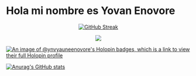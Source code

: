 # Hola mi nombre es Yovan Enovore

<div align="center">
  
[![GitHub Streak](https://streak-stats.demolab.com?user=ynvYauneEnovore&theme=hacker&locale=es&short_numbers=true&date_format=M%20j%5B%2C%20Y%5D)](https://git.io/streak-stats)

</div>

<p align="center">  
  <a href="https://skillicons.dev">
   <img src="https://skillicons.dev/icons?i=git, github, gitlab, kubernetes,docker,c,vim,alpinejs,androidstudio,angular,arch,arduino,astro,atom,aws,azure,babel,bash,blender,bootstrap,bun,cs,cpp,cloudflare,codepen,css,debian,discord,bots,dotnet,emacs,express,figma,gcp,githubactions,gmail,go,grafana,graphql,heroku,html,ai,instagram,java,js,jquery,kafka,kali,laravel,latex,linkedin,linux,lua,md,matlab,mongodb,mysql,neovim,nestjs,netlify,nextjs,nginx,nodejs,npm,nuxtjs,ps,php,phpstorm,pinia,pkl,plan9,pnpm,postgres,postman,powershell,pr,qt,r,rabbitmq,rails,raspberrypi,react,redhat,redis,redux,remix,ruby,rust,sass,spring,stackoverflow,svelte,svg,tailwind,twitter,ts,ubuntu,vercel,visualstudio,vite,vscode,vue,webpack,webstorm,windows,wordpress,xd,yarn" />
  </a>
</p>

[![An image of @ynvyauneenovore's Holopin badges, which is a link to view their full Holopin profile](https://holopin.me/ynvyauneenovore)](https://holopin.io/@ynvyauneenovore)

[![Anurag's GitHub stats](https://github-readme-stats.vercel.app/api?username=ynvYauneEnovore&theme=transparent)](https://github.com/anuraghazra/github-readme-stats)
